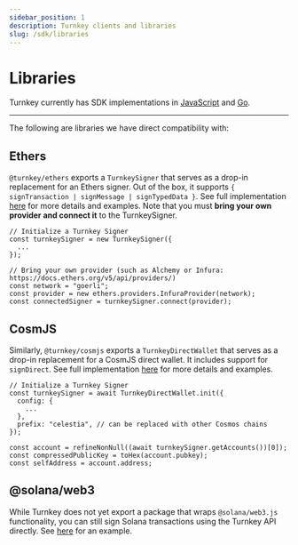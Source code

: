 ```yaml
---
sidebar_position: 1
description: Turnkey clients and libraries
slug: /sdk/libraries
---
```


# Libraries

Turnkey currently has SDK implementations in [JavaScript](https://github.com/tkhq/sdk) and [Go](https://github.com/tkhq/go-sdk). 

---

The following are libraries we have direct compatibility with:

## Ethers
`@turnkey/ethers` exports a `TurnkeySigner` that serves as a drop-in replacement for an Ethers signer. Out of the box, it supports `{ signTransaction | signMessage | signTypedData }`. See full implementation [here](https://github.com/tkhq/sdk/tree/main/packages/ethers) for more details and examples. Note that you must **bring your own provider and connect it** to the TurnkeySigner.

```node
// Initialize a Turnkey Signer
const turnkeySigner = new TurnkeySigner({
  ...
});

// Bring your own provider (such as Alchemy or Infura: https://docs.ethers.org/v5/api/providers/)
const network = "goerli";
const provider = new ethers.providers.InfuraProvider(network);
const connectedSigner = turnkeySigner.connect(provider);
```

## CosmJS
Similarly, `@turnkey/cosmjs` exports a `TurnkeyDirectWallet` that serves as a drop-in replacement for a CosmJS direct wallet. It includes support for `signDirect`. See full implementation [here](https://github.com/tkhq/sdk/tree/main/packages/cosmjs) for more details and examples.

```node
// Initialize a Turnkey Signer
const turnkeySigner = await TurnkeyDirectWallet.init({
  config: {
    ...
  },
  prefix: "celestia", // can be replaced with other Cosmos chains
});

const account = refineNonNull((await turnkeySigner.getAccounts())[0]);
const compressedPublicKey = toHex(account.pubkey);
const selfAddress = account.address;
```

## @solana/web3
While Turnkey does not yet export a package that wraps `@solana/web3.js` functionality, you can still sign Solana transactions using the Turnkey API directly. See [here](https://github.com/tkhq/sdk/tree/main/examples/with-solana) for an example.
